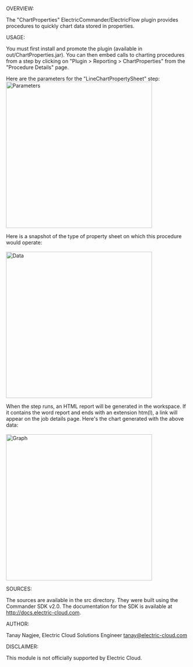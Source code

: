 OVERVIEW:

The "ChartProperties" ElectricCommander/ElectricFlow plugin provides procedures to quickly chart data stored in properties.

USAGE:

You must first install and promote the plugin (available in out/ChartProperties.jar). You can then embed calls to charting procedures from a step by clicking on "Plugin > Reporting > ChartProperties" from the "Procedure Details" page.

Here are the parameters for the "LineChartPropertySheet" step:
<br /><img src="https://raw.githubusercontent.com/electriccommunity/ec-chart-properties/master/out/screenshots/line_chart_property_sheet_parameters.png" alt="Parameters" width="400px"/>

Here is a snapshot of the type of property sheet on which this procedure would operate:
<br /><br /><img src="https://raw.githubusercontent.com/electriccommunity/ec-chart-properties/master/out/screenshots/line_chart_property_sheet_data.png" alt="Data" width="400px"/>

When the step runs, an HTML report will be generated in the workspace.  If it contains the word report and ends with an extension htm(l), a link will appear on the job details page.  Here's the chart generated with the above data:
<br /><br /><img src="https://raw.githubusercontent.com/electriccommunity/ec-chart-properties/master/out/screenshots/line_chart_property_sheet_graph.png" alt="Graph" width="400px"/>

SOURCES:

The sources are available in the src directory. They were built using the Commander SDK v2.0. The documentation for the SDK is available at http://docs.electric-cloud.com.

AUTHOR:

Tanay Nagjee, Electric Cloud Solutions Engineer
tanay@electric-cloud.com

DISCLAIMER:

This module is not officially supported by Electric Cloud.